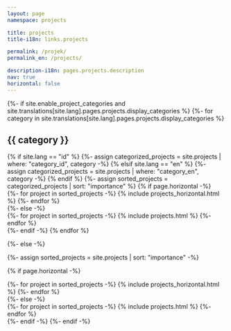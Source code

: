 ```yaml
---
layout: page
namespace: projects

title: projects
title-i18n: links.projects

permalink: /projek/
permalink_en: /projects/

description-i18n: pages.projects.description
nav: true
horizontal: false
---
```


<!-- pages/projects.md -->
<div class="projects">
{%- if site.enable_project_categories and site.translations[site.lang].pages.projects.display_categories %}
  <!-- Display categorized projects -->
  {%- for category in site.translations[site.lang].pages.projects.display_categories %}
  <h2 class="category">{{ category }}</h2>
  {% if site.lang == "id" %}
  {%- assign categorized_projects =  site.projects | where: "category_id", category -%}
  {% elsif site.lang == "en" %}
  {%- assign categorized_projects =  site.projects | where: "category_en", category -%}
  {% endif %}
  {%- assign sorted_projects = categorized_projects | sort: "importance" %}
  <!-- Generate cards for each project -->
  {% if page.horizontal -%}
  <div class="container">
    <div class="row row-cols-2">
    {%- for project in sorted_projects -%}
      {% include projects_horizontal.html %}
    {%- endfor %}
    </div>
  </div>
  {%- else -%}
  <div class="grid">
    {%- for project in sorted_projects -%}
      {% include projects.html %}
    {%- endfor %}
  </div>
  {%- endif -%}
  {% endfor %}

{%- else -%}

<!-- Display projects without categories -->

{%- assign sorted_projects = site.projects | sort: "importance" -%}

  <!-- Generate cards for each project -->

{% if page.horizontal -%}

  <div class="container">
    <div class="row row-cols-2">
    {%- for project in sorted_projects -%}
      {% include projects_horizontal.html %}
    {%- endfor %}
    </div>
  </div>
  {%- else -%}
  <div class="grid">
    {%- for project in sorted_projects -%}
      {% include projects.html %}
    {%- endfor %}
  </div>
  {%- endif -%}
{%- endif -%}
</div>
